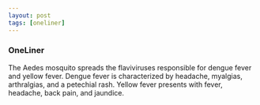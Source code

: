 ```yaml
---
layout: post
tags: [oneliner]
---
```



### OneLiner

The Aedes mosquito spreads the flaviviruses responsible for dengue fever and yellow fever. Dengue fever is characterized by headache, myalgias, arthralgias, and a petechial  rash. Yellow fever presents with fever, headache, back pain, and jaundice.
